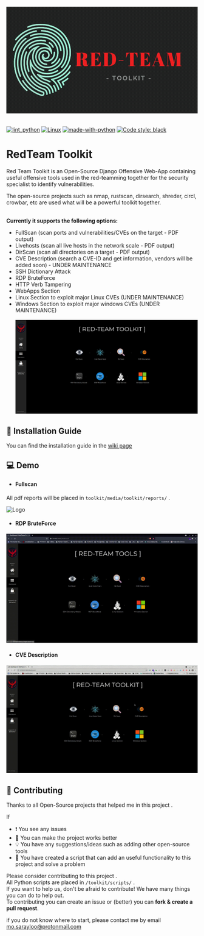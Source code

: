 ![Logo](Demo/RedTeam_logo3.gif)

\
[![lint_python](https://github.com/signorrayan/RedTeam_toolkit/actions/workflows/lint_python.yml/badge.svg?branch=master)](https://github.com/signorrayan/RedTeam_toolkit/actions/workflows/lint_python.yml)
[![Linux](https://svgshare.com/i/Zhy.svg)](https://svgshare.com/i/Zhy.svg)
[![made-with-python](https://img.shields.io/badge/Made%20with-Python-1f425f.svg)](https://www.python.org/)
[![Code style: black](https://img.shields.io/badge/code%20style-black-000000.svg)](https://github.com/psf/black)

# RedTeam Toolkit
Red Team Toolkit is an Open-Source Django Offensive Web-App containing useful offensive tools used in the red-teamming together for the security specialist to identify vulnerabilities.

The open-source projects such as nmap, rustscan, dirsearch, shreder, circl, crowbar, etc are used what will be a powerful toolkit together.

\
**Currently it supports the following options:**
- FullScan (scan ports and vulnerabilities/CVEs on the target - PDF output)
- Livehosts (scan all live hosts in the network scale - PDF output)
- DirScan (scan all directories on a target - PDF output)
- CVE Description (search a CVE-ID and get information, vendors will be added soon) - UNDER MAINTENANCE
- SSH Dictionary Attack
- RDP BruteForce
- HTTP Verb Tampering
- WebApps Section
- Linux Section to exploit major Linux CVEs (UNDER MAINTENANCE)
- Windows Section to exploit major windows CVEs (UNDER MAINTENANCE)\
\
![Demo](Demo/Dashboard.png)

## :blue_book: Installation Guide
You can find the installation guide in the [wiki page](https://github.com/signorrayan/RedTeam_toolkit/wiki/Installation-Guide)


## :computer: Demo
- #### Fullscan
All pdf reports will be placed in ```toolkit/media/toolkit/reports/``` . 

![Logo](Demo/fullscan.gif)

- #### RDP BruteForce

![Logo](Demo/rdp-bruteforce.gif)


- #### CVE Description

![Logo](Demo/cve_description.gif)


## :trident: Contributing
Thanks to all Open-Source projects that helped me in this project .

If 
- :exclamation: You see any issues 
- :dizzy: You can make the project works better
- :bulb: You have any suggestions/ideas such as adding other open-source tools
- :star2: You have created a script that can add an useful functionality to this project and solve a problem



Please consider contributing to this project .\
All Python scripts are placed in `/toolkit/scripts/` .\
If you want to help us, don't be afraid to contribute! We have many things you can do to help out.\
To contributing you can create an issue or (better) you can **fork & create a pull request**.

if you do not know where to start, please contact me by email mo.sarayloo@protonmail.com

  
